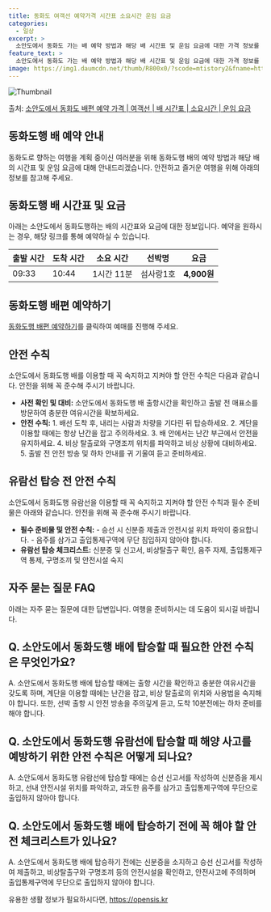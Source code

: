 ```yaml
---
title: 동화도 여객선 예약가격 시간표 소요시간 운임 요금
categories:
  - 일상
excerpt: >
  소안도에서 동화도 가는 배 예약 방법과 해당 배 시간표 및 운임 요금에 대한 가격 정보를 안내 드리겠습니다. 안전하고 재밋는 동화도행 여행을 위해 아래 정보 참고하시기 바랍니다. 동화도행 배편 예약하기 👈 클릭소안도에서 동화도행 배 시간표출발 시간도착 시간소요 시간선박명요금09:3310:441시간 11분섬사랑1호4,900원동화도행 배편 예약하기 👈 클릭동화도행 여객선 탑승 시 이용수칙소안도에서 동화도행 배를 이용할 때 꼭 지켜야 할 안전 수칙을 알아봅시다. 중요한 내용: 사전 확인 및 대비: 소안도에서 동화도행 배 출항시간을 확인하고 출발전 매표소를 방문하여 충분한 여유시간을 확보하세요. 안전 수칙: 1. 배선 도착 후, 내리는 사람과 차량을 기다린 뒤 탑승하세요. 2. 계단을 이용할 때에는 항상 난간을..
feature_text: >
  소안도에서 동화도 가는 배 예약 방법과 해당 배 시간표 및 운임 요금에 대한 가격 정보를 안내 드리겠습니다. 안전하고 재밋는 동화도행 여행을 위해 아래 정보 참고하시기 바랍니다. 동화도행 배편 예약하기 👈 클릭소안도에서 동화도행 배 시간표출발 시간도착 시간소요 시간선박명요금09:3310:441시간 11분섬사랑1호4,900원동화도행 배편 예약하기 👈 클릭동화도행 여객선 탑승 시 이용수칙소안도에서 동화도행 배를 이용할 때 꼭 지켜야 할 안전 수칙을 알아봅시다. 중요한 내용: 사전 확인 및 대비: 소안도에서 동화도행 배 출항시간을 확인하고 출발전 매표소를 방문하여 충분한 여유시간을 확보하세요. 안전 수칙: 1. 배선 도착 후, 내리는 사람과 차량을 기다린 뒤 탑승하세요. 2. 계단을 이용할 때에는 항상 난간을..
image: https://img1.daumcdn.net/thumb/R800x0/?scode=mtistory2&fname=https%3A%2F%2Fblog.kakaocdn.net%2Fdn%2Fumhtk%2FbtsHCwCIVNg%2FoK3BFFBIIEA202ETNsahYk%2Fimg.webp
---
```


![Thumbnail](https://img1.daumcdn.net/thumb/R800x0/?scode=mtistory2&fname=https%3A%2F%2Fblog.kakaocdn.net%2Fdn%2Fumhtk%2FbtsHCwCIVNg%2FoK3BFFBIIEA202ETNsahYk%2Fimg.webp)

<p>출처: <a href="https://opensis.kr/entry/%EC%86%8C%EC%95%88%EB%8F%84%EC%97%90%EC%84%9C-%EB%8F%99%ED%99%94%EB%8F%84-%EB%B0%B0%ED%8E%B8-%EC%98%88%EC%95%BD-%EA%B0%80%EA%B2%A9-%EC%97%AC%EA%B0%9D%EC%84%A0-%EB%B0%B0-%EC%8B%9C%EA%B0%84%ED%91%9C-%EC%86%8C%EC%9A%94%EC%8B%9C%EA%B0%84-%EC%9A%B4%EC%9E%84-%EC%9A%94%EA%B8%88" rel="dofollow">소안도에서 동화도 배편 예약 가격 | 여객선 | 배 시간표 | 소요시간 | 운임 요금</a> </p>

## 동화도행 배 예약 안내

동화도로 향하는 여행을 계획 중이신 여러분을 위해 동화도행 배의 예약 방법과 해당 배의 시간표 및 운임 요금에 대해 안내드리겠습니다.
안전하고 즐거운 여행을 위해 아래의 정보를 참고해 주세요.

## 동화도행 배 시간표 및 요금

아래는 소안도에서 동화도행하는 배의 시간표와 요금에 대한 정보입니다. 예약을 원하시는 경우, 해당 링크를 통해 예약하실 수 있습니다.

출발 시간 | 도착 시간 | 소요 시간 | 선박명 | 요금  
---|---|---|---|---  
09:33 | 10:44 | 1시간 11분 | 섬사랑1호 | **4,900원**  
  
## 동화도행 배편 예약하기

[동화도행 배편 예약하기](동화도행_배편_예약_링크)를 클릭하여 예매를 진행해 주세요.

## 안전 수칙

소안도에서 동화도행 배를 이용할 때 꼭 숙지하고 지켜야 할 안전 수칙은 다음과 같습니다. 안전을 위해 꼭 준수해 주시기 바랍니다.

  * **사전 확인 및 대비:** 소안도에서 동화도행 배 출항시간을 확인하고 출발 전 매표소를 방문하여 충분한 여유시간을 확보하세요.
  * **안전 수칙:** 1\. 배선 도착 후, 내리는 사람과 차량을 기다린 뒤 탑승하세요. 2. 계단을 이용할 때에는 항상 난간을 잡고 주의하세요. 3. 배 안에서는 난간 부근에서 안전을 유지하세요. 4. 비상 탈출로와 구명조끼 위치를 파악하고 비상 상황에 대비하세요. 5. 출발 전 안전 방송 및 하차 안내를 귀 기울여 듣고 준비하세요.

## 유람선 탑승 전 안전 수칙

소안도에서 동화도행 유람선을 이용할 때 꼭 숙지하고 지켜야 할 안전 수칙과 필수 준비물은 아래와 같습니다. 안전을 위해 꼭 준수해 주시기
바랍니다.

  * **필수 준비물 및 안전 수칙:** \- 승선 시 신분증 제출과 안전시설 위치 파악이 중요합니다. - 음주를 삼가고 출입통제구역에 무단 침입하지 않아야 합니다.
  * **유람선 탑승 체크리스트:** 신분증 및 신고서, 비상탈출구 확인, 음주 자제, 출입통제구역 통제, 구명조끼 및 안전시설 숙지

## 자주 묻는 질문 FAQ

아래는 자주 묻는 질문에 대한 답변입니다. 여행을 준비하시는 데 도움이 되시길 바랍니다.

## Q. 소안도에서 동화도행 배에 탑승할 때 필요한 안전 수칙은 무엇인가요?

A. 소안도에서 동화도행 배에 탑승할 때에는 출항 시간을 확인하고 충분한 여유시간을 갖도록 하며, 계단을 이용할 때에는 난간을 잡고, 비상
탈출로의 위치와 사용법을 숙지해야 합니다. 또한, 선박 출항 시 안전 방송을 주의깊게 듣고, 도착 10분전에는 하차 준비를 해야 합니다.

## Q. 소안도에서 동화도행 유람선에 탑승할 때 해양 사고를 예방하기 위한 안전 수칙은 어떻게 되나요?

A. 소안도에서 동화도행 유람선에 탑승할 때에는 승선 신고서를 작성하여 신분증을 제시하고, 선내 안전시설 위치를 파악하고, 과도한 음주를
삼가고 출입통제구역에 무단으로 출입하지 않아야 합니다.

## Q. 소안도에서 동화도행 배에 탑승하기 전에 꼭 해야 할 안전 체크리스트가 있나요?

A. 소안도에서 동화도행 배에 탑승하기 전에는 신분증을 소지하고 승선 신고서를 작성하여 제출하고, 비상탈출구와 구명조끼 등의 안전시설을
확인하고, 안전사고에 주의하며 출입통제구역에 무단으로 출입하지 않아야 합니다.



 

유용한 생활 정보가 필요하시다면, <a href="https://opensis.kr" rel="dofollow">https://opensis.kr</a>


